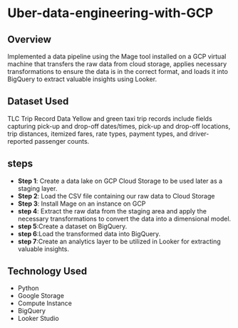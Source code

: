 # Uber-data-engineering-with-GCP
## Overview
Implemented a data pipeline using the Mage tool installed on a GCP virtual machine that transfers the raw data from cloud storage, applies necessary transformations to ensure the data is in the correct format, and loads it into BigQuery to extract valuable insights using Looker.
## Dataset Used
TLC Trip Record Data
Yellow and green taxi trip records include fields capturing pick-up and drop-off dates/times, pick-up and drop-off locations, trip distances, itemized fares, rate types, payment types, and driver-reported passenger counts.
## steps
- __Step 1__: Create a data lake on GCP Cloud Storage to be used later as a staging layer. 
- __Step 2__: Load the CSV file containing our raw data to Cloud Storage 
- __Step 3__:  Install Mage on an instance on GCP 
- __step 4__: Extract the raw data from the staging area and apply the necessary transformations to convert the data into a dimensional model.
- __step 5__:Create a dataset on BigQuery.
- __step 6__:Load the transformed data into BigQuery.
- __step 7__:Create an analytics layer to be utilized in Looker for extracting valuable insights.

## Technology Used
- Python
- Google Storage
- Compute Instance
- BigQuery
- Looker Studio
